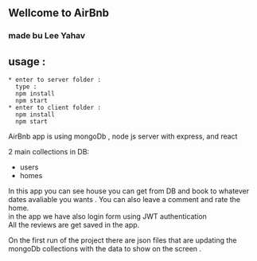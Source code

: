 ## Wellcome to AirBnb
### made bu Lee Yahav
## usage :
```
* enter to server folder :
  type :     
  npm install  
  npm start
* enter to client folder :  
  npm install  
  npm start
```

AirBnb app is using mongoDb , node js server with express, and react

2 main collections in DB:
* users 
* homes

In this app you can see house you can get from DB and book to whatever dates avaliable you wants .
You can also leave a comment and rate the home.  
in the app we have also login form using JWT authentication   
All the reviews are get saved in the app.

On the first run of the project there are json files that are updating the mongoDb collections with the data to show on the screen .